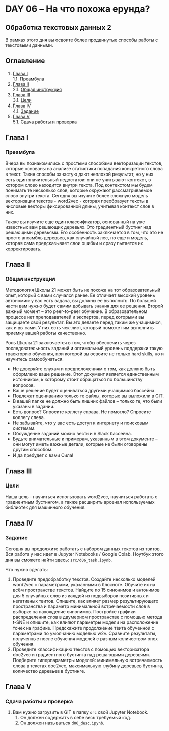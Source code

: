 # DAY 06 – На что похожа ерунда?
## Обработка текстовых данных 2
В рамках этого дня вы освоите более продвинутые способы работы с текстовыми данными.

## Оглавление

1. [Глава I](#глава-i) \
    1.1. [Преамбула](#преамбула)
2. [Глава II](#глава-ii) \
    2.1. [Общая инструкция](#общая-инструкция)
3. [Глава III](#глава-iii) \
    3.1. [Цели](#цели)
4. [Глава IV](#глава-iv) \
    4.1. [Задание](#задание)
5. [Глава V](#глава-v) \
    5.1. [Сдача работы и проверка](#сдача-работы-и-проверка)

## Глава I
### Преамбула

Вчера вы познакомились с простыми способами векторизации текстов, которые основаны на анализе статистики попадания конкретного слова в текст. Такие способы зачастую дают неплохой результат, но у них есть один значительный недостаток: они не учитывают контекст, в котором слово находится внутри текста. Под контекстом мы будем понимать те несколько слов, которые окружают рассматриваемое слово внутри текста. Сегодня вы изучите более сложную модель векторизации текстов - word2vec - которая преобразует тексты в числовые векторы фиксированной длины, учитывая контекст слов в них.

Также вы изучите еще один классификатор, основанный на уже известных вам решающих деревьях. Это градиентный бустинг над решающими деревьями. Его особенность заключается в том, что это не просто ансамбль деревьев, как случайный лес, но еще и модель, которая сама предсказывает свои ошибки и сразу пытается их корректировать.


## Глава II
### Общая инструкция

Методология Школы 21 может быть не похожа на тот образовательный опыт, который с вами случался ранее. Ее отличает высокий уровень автономии: у вас есть задача, вы должны ее выполнить. По большей части вам нужно будет самим добывать знания для ее решения. Второй важный момент – это peer-to-peer обучение. В образовательном процессе нет преподавателей и экспертов, перед которыми вы защищаете свой результат. Вы это делаете перед таким же учащимися, как и вы сами. У них есть чек-лист, который поможет им выполнить приемку вашей работы качественно.

Роль Школы 21 заключается в том, чтобы обеспечить через последовательность заданий и оптимальный уровень поддержки такую траекторию обучения, при которой вы освоите не только hard skills, но и научитесь самообучаться.

* Не доверяйте слухам и предположениям о том, как должно быть оформлено ваше решение. Этот документ является единственным источником, к которому стоит обращаться по большинству вопросов.
* Ваше решение будет оцениваться другими учащимися бассейна.
* Подлежат оцениванию только те файлы, которые вы выложили в GIT.
* В вашей папке не должно быть лишних файлов – только те, что были указаны в задании.
* Есть вопрос? Спросите коллегу справа. Не помогло? Спросите коллегу слева.
* Не забывайте, что у вас есть доступ к интернету и поисковым системам.
* Обсуждение заданий можно вести и в Slack бассейна.
* Будьте внимательные к примерам, указанным в этом документе – они могут иметь важные детали, которые не были оговорены другим способом.
* И да пребудет с вами Сила!



## Глава III
### Цели

Наша цель - научиться использовать word2vec, научиться работать с градиентным бустингом, а также расширить арсенал используемых библиотек для машинного обучения.


## Глава IV
### Задание

Сегодня вы продолжите работать с набором данных текстов из твитов. Вся работа у нас идет в Jupyter Notebooks / Google Colab. Ноутбук этого дня вы сможете найти здесь: `src/d06_task.ipynb`.


Что нужно сделать:
1. Проведите предобработку текстов. Создайте несколько моделей word2vec с параметрами, указанными в блокноте. Обучите их на всём пространстве текстов. Найдите по 15 синонимов и антонимов для 5 случайных слов из каждой из подвыборок позитивных и негативных твитов. Опишите, как влияет размер результирующего пространства и параметр минимальной встречаемости слов в выборке на нахождение синонимов. Постройте графики распределения слов в двумерном пространстве с помощью метода t-SNE и опишите, как влияют параметры модели на расположение точек на графике. Предскажите продолжение твита обученной с параметрами по умолчанию моделью w2v. Сравните результаты, полученные после обучения моделей с разным количеством эпох обучения.
2. Проведите классификацию текстов с помощью векторизатора doc2vec и градиентного бустинга над решающими деревьями. Подберите гиперпараметры моделей: минимальную встречаемость слова в текстах doc2vec, максимальную глубину деревьев бустинга, количество деревьев в бустинге.



## Глава V
### Сдача работы и проверка

1. Вам нужно загрузить в GIT в папку `src` свой Jupyter Notebook.
    1. Он должен содержать в себе весь требуемый код.
    2. Он должен называться `d06_desc.ipynb`.

